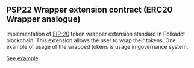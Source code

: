 ## PSP22 Wrapper extension contract (ERC20 Wrapper analogue)

Implementation of [EIP-20](https://eips.ethereum.org/EIPS/eip-20) token wrapper extension standard in Polkadot blockchain. This extension allows the user to wrap their tokens. One example of usage of the wrapped tokens is usage in governance system.

[See example](https://supercolony-net.github.io/openbrush-contracts/smart-contracts/psp22/Extensions/psp22_wrapper)
